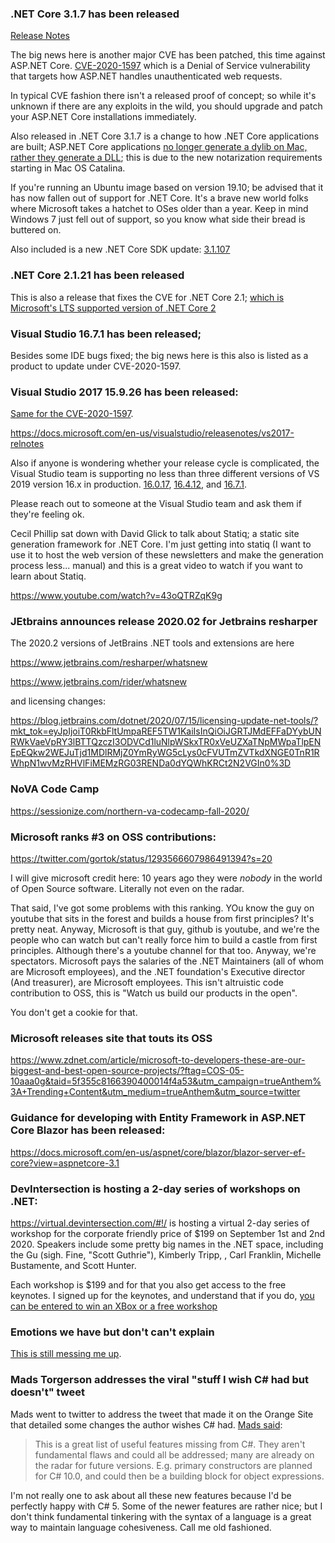 ### .NET Core 3.1.7 has been released 

[Release Notes](https://devblogs.microsoft.com/dotnet/net-core-august-2020/)

The big news here is another major CVE has been patched, this time against ASP.NET Core.  [CVE-2020-1597](https://portal.msrc.microsoft.com/en-us/security-guidance/advisory/CVE-2020-1597) which is a Denial of Service vulnerability that targets how ASP.NET handles unauthenticated web requests.

In typical CVE fashion there isn't a released proof of concept; so while it's unknown if there are any exploits in the wild, you should upgrade and patch your ASP.NET Core installations immediately.

Also released in .NET Core 3.1.7 is a change to how .NET Core applications are built; ASP.NET Core applications [no longer generate a dylib on Mac, rather they generate a DLL](https://docs.microsoft.com/en-us/dotnet/core/install/macos-notarization-issues); this is due to the new notarization requirements starting in Mac OS Catalina.

If you're running an Ubuntu image based on version 19.10; be advised that it has now fallen out of support for .NET Core.  It's a brave new world folks where Microsoft takes a hatchet to OSes older than a year.  Keep in mind Windows 7 just fell out of support, so you know what side their bread is buttered on.

Also included is a new .NET Core SDK update: [3.1.107](https://github.com/dotnet/core/blob/master/release-notes/3.1/3.1.7/3.1.7.md#changes-in-317)

### .NET Core 2.1.21 has been released

This is also a release that fixes the CVE for .NET Core 2.1; [which is Microsoft's LTS supported version of .NET Core 2](https://dotnet.microsoft.com/platform/support/policy/dotnet-core)

### Visual Studio 16.7.1 has been released;

Besides some IDE bugs fixed; the big news here is this also is listed as a product to update under CVE-2020-1597.

### Visual Studio 2017 15.9.26 has been released:

[Same for the CVE-2020-1597](https://docs.microsoft.com/en-us/visualstudio/releasenotes/vs2017-relnotes#15.9.26).

https://docs.microsoft.com/en-us/visualstudio/releasenotes/vs2017-relnotes

Also if anyone is wondering whether your release cycle is complicated, the Visual Studio team is supporting no less than three different versions of VS 2019 version 16.x in production. [16.0.17](https://docs.microsoft.com/en-us/visualstudio/releases/2019/release-notes-v16.0#16.0.17), [16.4.12](https://docs.microsoft.com/en-us/visualstudio/releases/2019/release-notes-v16.4), and [16.7.1](https://docs.microsoft.com/en-us/visualstudio/releases/2019/release-notes).

Please reach out to someone at the Visual Studio team and ask them if they're feeling ok.

Cecil Phillip sat down with David Glick to talk about Statiq; a static site generation framework for .NET Core.  I'm just getting into statiq (I want to use it to host the web version of these newsletters and make the generation process less... manual) and this is a great video to watch if you want to learn about Statiq.

https://www.youtube.com/watch?v=43oQTRZqK9g

### JEtbrains announces release 2020.02 for Jetbrains resharper

The 2020.2 versions of JetBrains .NET tools and extensions are here

https://www.jetbrains.com/resharper/whatsnew

https://www.jetbrains.com/rider/whatsnew

and licensing changes:

https://blog.jetbrains.com/dotnet/2020/07/15/licensing-update-net-tools/?mkt_tok=eyJpIjoiT0RkbFltUmpaREF5TW1KaiIsInQiOiJGRTJMdEFFaDYybUNRWkVaeVpRY3lBTTQzczI3ODVCd1luNlpWSkxTR0xVeUZXaTNpMWpaTlpENEpEQkw2WEJuTjd1MDlRMjZ0YmRyWG5cLys0cFVUTmZVTkdXNGE0TnR1RWhpN1wvMzRHVlFiMEMzRG03RENDa0dYQWhKRCt2N2VGIn0%3D
### NoVA Code Camp

https://sessionize.com/northern-va-codecamp-fall-2020/

### Microsoft ranks #3 on OSS contributions:

https://twitter.com/gortok/status/1293566607986491394?s=20

I will give microsoft credit here:  10 years ago they were *nobody* in the world of Open Source software. Literally not even on the radar. 

That said, I've got some problems with this ranking.  YOu know the guy on youtube that sits in the forest and builds a house from first principles? It's pretty neat.  Anyway, Microsoft is that guy, github is youtube, and we're the people who can watch but can't really force him to build a castle from first principles.  Although there's a youtube channel for that too. Anyway,  we're spectators. Microsoft pays the salaries of the .NET Maintainers (all of whom are Microsoft employees), and the .NET foundation's Executive director (And treasurer), are Microsoft employees.  This isn't altruistic code contribution to OSS, this is "Watch us build our products in the open".

You don't get a cookie for that.

### Microsoft releases site that touts its OSS

https://www.zdnet.com/article/microsoft-to-developers-these-are-our-biggest-and-best-open-source-projects/?ftag=COS-05-10aaa0g&taid=5f355c8166390400014f4a53&utm_campaign=trueAnthem%3A+Trending+Content&utm_medium=trueAnthem&utm_source=twitter

### Guidance for developing with Entity Framework in ASP.NET Core Blazor has been released: 

https://docs.microsoft.com/en-us/aspnet/core/blazor/blazor-server-ef-core?view=aspnetcore-3.1

### DevIntersection is hosting a 2-day series of workshops on .NET:

https://virtual.devintersection.com/#!/ is hosting a virtual 2-day series of workshop for the corporate friendly price of $199 on September 1st and 2nd 2020. Speakers include some pretty big names in the .NET space, including the Gu (sigh. Fine, "Scott Guthrie"), Kimberly Tripp, , Carl Franklin, Michelle Bustamente, and Scott Hunter.

Each workshop is $199 and for that you also get access to the free keynotes.  I signed up for the keynotes, and understand that if you do, [you can be entered to win an XBox or a free workshop](https://twitter.com/AzureAIConf/status/1294786197634547714?s=20)

### Emotions we have but don't can't explain

[This is still messing me up](https://twitter.com/tamikocodes/status/1294780237079707648?s=20).

### Mads Torgerson addresses the viral "stuff I wish C# had but doesn't" tweet

Mads went to twitter to address the tweet that made it on the Orange Site that detailed some changes the author wishes C# had. [Mads said](https://twitter.com/MadsTorgersen/status/1294581581617782785?s=20):

> This is a great list of useful features missing from C#. They aren't fundamental flaws and could all be addressed; many are already on the radar for future versions. E.g. primary constructors are planned for C# 10.0, and could then be a building block for object expressions.

I'm not really one to ask about all these new features because I'd be perfectly happy with C# 5.  Some of the newer features are rather nice; but I don't think fundamental tinkering with the syntax of a language is a great way to maintain language cohesiveness.  Call me old fashioned. 



